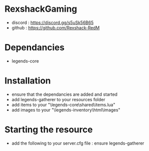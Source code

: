 # RexshackGaming
- discord : https://discord.gg/s5uSk56B65
- github : https://github.com/Rexshack-RedM

# Dependancies
- legends-core

# Installation
- ensure that the dependancies are added and started
- add legends-gatherer to your resources folder
- add items to your "\legends-core\shared\items.lua"
- add images to your "\legends-inventory\html\images"

# Starting the resource
- add the following to your server.cfg file : ensure legends-gatherer
 